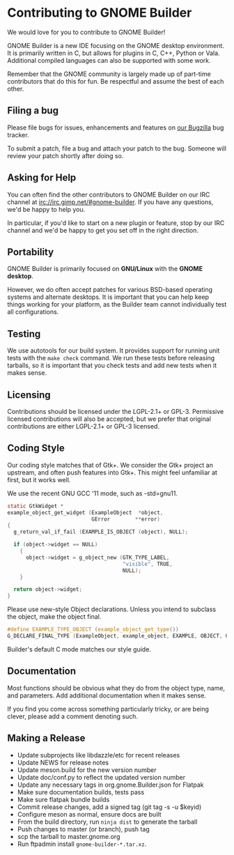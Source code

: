# Contributing to GNOME Builder

We would love for you to contribute to GNOME Builder!

GNOME Builder is a new IDE focusing on the GNOME desktop environment. It is
primarily written in C, but allows for plugins in C, C++, Python or Vala.
Additional compiled languages can also be supported with some work.

Remember that the GNOME community is largely made up of part-time contributors
that do this for fun. Be respectful and assume the best of each other.

## Filing a bug

Please file bugs for issues, enhancements and features on
[our Bugzilla](https://bugzilla.gnome.org/enter_bug.cgi?product=gnome-builder)
bug tracker.

To submit a patch, file a bug and attach your patch to the bug.
Someone will review your patch shortly after doing so.

## Asking for Help

You can often find the other contributors to GNOME Builder on our IRC channel at
[irc://irc.gimp.net/#gnome-builder](irc://irc.gimp.net/#gnome-builder).
If you have any questions, we'd be happy to help you.

In particular, if you'd like to start on a new plugin or feature, stop by
our IRC channel and we'd be happy to get you set off in the right direction.

## Portability

GNOME Builder is primarily focused on **GNU/Linux** with the **GNOME desktop**.

However, we do often accept patches for various BSD-based operating systems
and alternate desktops. It is important that you can help keep things working
for your platform, as the Builder team cannot individually test all
configurations.

## Testing

We use autotools for our build system. It provides support for running unit
tests with the `make check` command. We run these tests before releasing
tarballs, so it is important that you check tests and add new tests when it
makes sense.

## Licensing

Contributions should be licensed under the LGPL-2.1+ or GPL-3. Permissive
licensed contributions will also be accepted, but we prefer that original
contributions are either LGPL-2.1+ or GPL-3 licensed.

## Coding Style

Our coding style matches that of Gtk+. We consider the Gtk+ project an
upstream, and often push features into Gtk+. This might feel unfamiliar
at first, but it works well.

We use the recent GNU GCC '11 mode, such as -std=gnu11.

```c
static GtkWidget *
example_object_get_widget (ExampleObject  *object,
                           GError        **error)
{
  g_return_val_if_fail (EXAMPLE_IS_OBJECT (object), NULL);

  if (object->widget == NULL)
    {
      object->widget = g_object_new (GTK_TYPE_LABEL,
                                     "visible", TRUE,
                                     NULL);
    }

  return object->widget;
}
```

Please use new-style Object declarations. Unless you intend to subclass the
object, make the object final.

```c
#define EXAMPLE_TYPE_OBJECT (example_object_get_type())
G_DECLARE_FINAL_TYPE (ExampleObject, example_object, EXAMPLE, OBJECT, GObject)
```

Builder's default C mode matches our style guide.

## Documentation

Most functions should be obvious what they do from the object type, name,
and parameters. Add additional documentation when it makes sense.

If you find you come across something particularly tricky, or are being clever,
please add a comment denoting such.


## Making a Release

 - Update subprojects like libdazzle/etc for recent releases
 - Update NEWS for release notes
 - Update meson.build for the new version number
 - Update doc/conf.py to reflect the updated version number
 - Update any necessary tags in org.gnome.Builder.json for Flatpak
 - Make sure documentation builds, tests pass
 - Make sure flatpak bundle builds
 - Commit release changes, add a signed tag (git tag -s -u $keyid)
 - Configure meson as normal, ensure docs are built
 - From the build directory, run `ninja dist` to generate the tarball
 - Push changes to master (or branch), push tag
 - scp the tarball to master.gnome.org
 - Run ftpadmin install `gnome-builder-*.tar.xz`.

